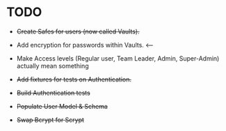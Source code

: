 TODO
========

+ ~~Create Safes for users (now called Vaults).~~

+ Add encryption for passwords within Vaults. <--

+ Make Access levels (Regular user, Team Leader, Admin, Super-Admin) actually mean something

+ ~~Add fixtures for tests on Authentication.~~

+ ~~Build Authentication tests~~

+ ~~Populate User Model & Schema~~

+ ~~Swap Bcrypt for Scrypt~~

